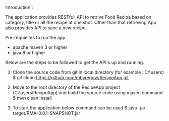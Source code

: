 Introduction :

The application provides RESTfull API to retrive Food Recipe based on category, title or all the recipe at one shot.
Other than that retrieving App also provides API to save a new recipe.

Pre-requieites to run the app
- apache maven 3 or higher
- java 8 or higher

Below are the steps to be followed to get the API's up and running.

1.	Clone the source code from git in local directory (for example : C:\users)
$ git clone https://github.com/mbyregow/RecipeApp.git

2.	Move to the root directory of the RecipeApp project (C:\users\RecipeApp) and build the source code using maven command
$ mvn clean install

3.	To start the application below command can be used
$ java -jar target/RMA-0.0.1-SNAPSHOT.jar

